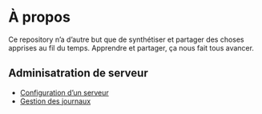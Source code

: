 # À propos

Ce repository n’a d’autre but que de synthétiser et partager des choses apprises au fil du temps. Apprendre et partager, ça nous fait tous avancer.

## Adminisatration de serveur

- [Configuration d’un serveur](configuration-serveur.md)
- [Gestion des journaux](fichiers-journaux.md)